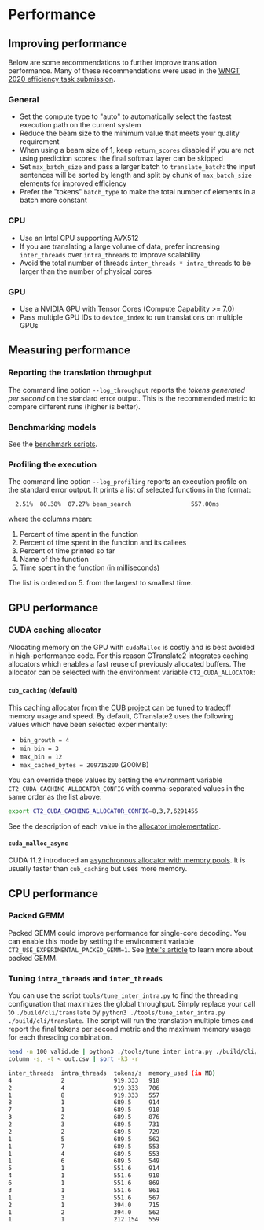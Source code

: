 # Performance

## Improving performance

Below are some recommendations to further improve translation performance. Many of these recommendations were used in the [WNGT 2020 efficiency task submission](../examples/wngt2020).

### General

* Set the compute type to "auto" to automatically select the fastest execution path on the current system
* Reduce the beam size to the minimum value that meets your quality requirement
* When using a beam size of 1, keep `return_scores` disabled if you are not using prediction scores: the final softmax layer can be skipped
* Set `max_batch_size` and pass a larger batch to `translate_batch`: the input sentences will be sorted by length and split by chunk of `max_batch_size` elements for improved efficiency
* Prefer the "tokens" `batch_type` to make the total number of elements in a batch more constant

### CPU

* Use an Intel CPU supporting AVX512
* If you are translating a large volume of data, prefer increasing `inter_threads` over `intra_threads` to improve scalability
* Avoid the total number of threads `inter_threads * intra_threads` to be larger than the number of physical cores

### GPU

* Use a NVIDIA GPU with Tensor Cores (Compute Capability >= 7.0) 
* Pass multiple GPU IDs to `device_index` to run translations on multiple GPUs

## Measuring performance

### Reporting the translation throughput

The command line option `--log_throughput` reports the *tokens generated per second* on the standard error output. This is the recommended metric to compare different runs (higher is better).

### Benchmarking models

See the [benchmark scripts](../tools/benchmark).

### Profiling the execution

The command line option `--log_profiling` reports an execution profile on the standard error output. It prints a list of selected functions in the format:

```text
  2.51%  80.38%  87.27% beam_search                 557.00ms
```

where the columns mean:

1. Percent of time spent in the function
2. Percent of time spent in the function and its callees
3. Percent of time printed so far
4. Name of the function
5. Time spent in the function (in milliseconds)

The list is ordered on 5. from the largest to smallest time.

## GPU performance

### CUDA caching allocator

Allocating memory on the GPU with `cudaMalloc` is costly and is best avoided in high-performance code. For this reason CTranslate2 integrates caching allocators which enables a fast reuse of previously allocated buffers. The allocator can be selected with the environment variable `CT2_CUDA_ALLOCATOR`:

#### `cub_caching` (default)

This caching allocator from the [CUB project](https://github.com/NVIDIA/cub) can be tuned to tradeoff memory usage and speed. By default, CTranslate2 uses the following values which have been selected experimentally:

* `bin_growth = 4`
* `min_bin = 3`
* `max_bin = 12`
* `max_cached_bytes = 209715200` (200MB)

You can override these values by setting the environment variable `CT2_CUDA_CACHING_ALLOCATOR_CONFIG` with comma-separated values in the same order as the list above:

```bash
export CT2_CUDA_CACHING_ALLOCATOR_CONFIG=8,3,7,6291455
```

See the description of each value in the [allocator implementation](https://github.com/NVIDIA/cub/blob/main/cub/util_allocator.cuh).

#### `cuda_malloc_async`

CUDA 11.2 introduced an [asynchronous allocator with memory pools](https://docs.nvidia.com/cuda/cuda-runtime-api/group__CUDART__MEMORY__POOLS.html). It is usually faster than `cub_caching` but uses more memory.

## CPU performance

### Packed GEMM

Packed GEMM could improve performance for single-core decoding. You can enable this mode by setting the environment variable `CT2_USE_EXPERIMENTAL_PACKED_GEMM=1`. See [Intel's article](https://software.intel.com/content/www/us/en/develop/articles/introducing-the-new-packed-apis-for-gemm.html) to learn more about packed GEMM.

### Tuning `intra_threads` and `inter_threads`

You can use the script `tools/tune_inter_intra.py` to find the threading configuration that maximizes the global throughput.
Simply replace your call to `./build/cli/translate` by `python3 ./tools/tune_inter_intra.py ./build/cli/translate`. The script will run the translation multiple times and report the final tokens per second metric and the maximum memory usage for each threading combination.

```bash
head -n 100 valid.de | python3 ./tools/tune_inter_intra.py ./build/cli/translate --model ende_ctranslate2 --beam_size 2 > values.csv
column -s, -t < out.csv | sort -k3 -r
```
```bash
inter_threads  intra_threads  tokens/s  memory_used (in MB)
4              2              919.333   918
2              4              919.333   706
1              8              919.333   557
8              1              689.5     914
7              1              689.5     910
3              2              689.5     876
2              3              689.5     731
2              2              689.5     729
1              5              689.5     562
1              7              689.5     553
1              4              689.5     553
1              6              689.5     549
5              1              551.6     914
4              1              551.6     910
6              1              551.6     869
3              1              551.6     861
1              3              551.6     567
2              1              394.0     715
1              2              394.0     562
1              1              212.154   559
```
